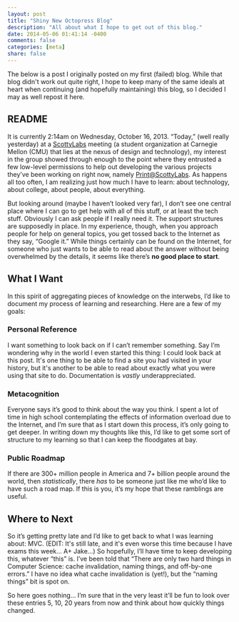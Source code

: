 ```yaml
---
layout: post
title: "Shiny New Octopress Blog"
description: "All about what I hope to get out of this blog."
date: 2014-05-06 01:41:14 -0400
comments: false
categories: [meta]
share: false
---
```


The below is a post I originally posted on my first (failed) blog. While that blog didn't work out quite right, I hope to keep many of the same ideals at heart when continuing (and hopefully maintaining) this blog, so I decided I may as well repost it here.

<!-- more -->

## README

It is currently 2:14am on Wednesday, October 16, 2013. “Today,” (well really yesterday) at a [ScottyLabs][SL] meeting (a student organization at Carnegie Mellon (CMU) that lies at the nexus of design and technology), my interest in the group showed through enough to the point where they entrusted a few low-level permissions to help out developing the various projects they’ve been working on right now, namely [Print@ScottyLabs][print-SL]. As happens all too often, I am realizing just how much I have to learn: about technology, about college, about people, about everything.

But looking around (maybe I haven’t looked very far), I don’t see one central place where I can go to get help with all of this stuff, or at least the tech stuff. Obviously I can ask people if I really need it. The support structures are supposedly in place. In my experience, though, when you approach people for help on general topics, you get tossed back to the Internet as they say, “Google it.”  While things certainly can be found on the Internet, for someone who just wants to be able to read about the answer without being overwhelmed by the details, it seems like there’s __no good place to start__.

[SL]: //scottylabs.org
[print-SL]: //print.scottylabs.org

## What I Want

In this spirit of aggregating pieces of knowledge on the interwebs, I’d like to document my process of learning and researching. Here are a few of my goals:

### Personal Reference

I want something to look back on if I can’t remember something. Say I’m wondering why in the world I even started this thing: I could look back at this post. It's one thing to be able to find a site you had visited in your history, but it's another to be able to read about exactly what you were using that site to do. Documentation is _vastly_ underappreciated.

### Metacognition

Everyone says it’s good to think about the way you think. I spent a lot of time in high school contemplating the effects of information overload due to the Internet, and I’m sure that as I start down this process, it’s only going to get deeper. In writing down my thoughts like this, I’d like to get some sort of structure to my learning so that I can keep the floodgates at bay.

### Public Roadmap

If there are 300+ million people in America and 7+ billion people around the world, then _statistically_, there _has_ to be someone just like me who’d like to have such a road map. If this is you, it’s my hope that these ramblings are useful.

## Where to Next
So it’s getting pretty late and I’d like to get back to what I was learning about: MVC. (EDIT: It's still late, and it's even worse this time because I have exams this week... A+ Jake...) So hopefully, I’ll have time to keep developing this, whatever “this” is. I’ve been told that “There are only two hard things in Computer Science: cache invalidation, naming things, and off-by-one errors.” I have no idea what cache invalidation is (yet!), but the “naming things” bit is spot on.

So here goes nothing... I’m sure that in the very least it’ll be fun to look over these entries 5, 10, 20 years from now and think about how quickly things changed.


